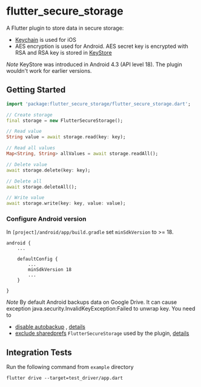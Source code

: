# flutter_secure_storage

A Flutter plugin to store data in secure storage:

* [Keychain](https://developer.apple.com/library/content/documentation/Security/Conceptual/keychainServConcepts/01introduction/introduction.html#//apple_ref/doc/uid/TP30000897-CH203-TP1)
  is used for iOS
* AES encryption is used for Android. AES secret key is encrypted with RSA and RSA key is stored
  in [KeyStore](https://developer.android.com/training/articles/keystore.html)

*Note* KeyStore was introduced in Android 4.3 (API level 18). The plugin wouldn't work for earlier
versions.

## Getting Started

```dart
import 'package:flutter_secure_storage/flutter_secure_storage.dart';

// Create storage
final storage = new FlutterSecureStorage();

// Read value 
String value = await storage.read(key: key);

// Read all values
Map<String, String> allValues = await storage.readAll();

// Delete value 
await storage.delete(key: key);

// Delete all 
await storage.deleteAll();

// Write value 
await storage.write(key: key, value: value);

```

### Configure Android version

In `[project]/android/app/build.gradle` set `minSdkVersion` to >= 18.

```
android {
    ...
    
    defaultConfig {
        ...
        minSdkVersion 18
        ...
    }

}
```

*Note* By default Android backups data on Google Drive. It can cause exception
java.security.InvalidKeyException:Failed to unwrap key. You need to

* [disable autobackup](https://developer.android.com/guide/topics/data/autobackup#EnablingAutoBackup)
  , [details](https://github.com/mogol/flutter_secure_storage/issues/13#issuecomment-421083742)
* [exclude sharedprefs](https://developer.android.com/guide/topics/data/autobackup#IncludingFiles) `FlutterSecureStorage`
  used by the
  plugin, [details](https://github.com/mogol/flutter_secure_storage/issues/43#issuecomment-471642126)

## Integration Tests

Run the following command from `example` directory

```
flutter drive --target=test_driver/app.dart
```
